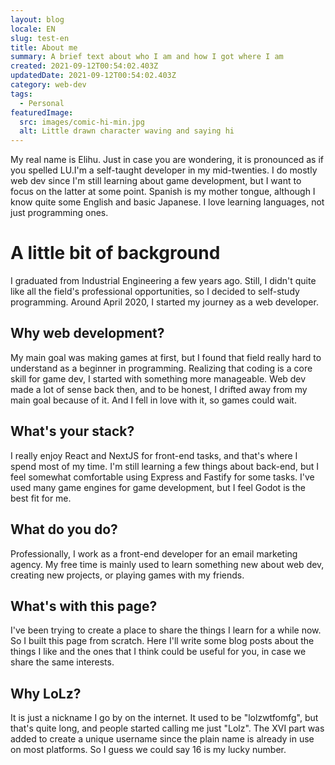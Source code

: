 ```yaml
---
layout: blog
locale: EN
slug: test-en
title: About me
summary: A brief text about who I am and how I got where I am
created: 2021-09-12T00:54:02.403Z
updatedDate: 2021-09-12T00:54:02.403Z
category: web-dev
tags:
  - Personal
featuredImage:
  src: images/comic-hi-min.jpg
  alt: Little drawn character waving and saying hi
---
```


My real name is Elihu. Just in case you are wondering, it is pronounced as if you spelled LU.I'm a self-taught developer in my mid-twenties. I do mostly web dev since I'm still learning about game development, but I want to focus on the latter at some point.
Spanish is my mother tongue, although I know quite some English and basic Japanese.
I love learning languages, not just programming ones.

# A little bit of background

I graduated from Industrial Engineering a few years ago. Still, I didn't quite like all the field's professional opportunities, so I decided to self-study programming.
Around April 2020, I started my journey as a web developer.

## Why web development?

My main goal was making games at first, but I found that field really hard to understand as a beginner in programming. Realizing that coding is a core skill for game dev, I started with something more manageable. Web dev made a lot of sense back then, and to be honest, I drifted away from my main goal because of it. And I fell in love with it, so games could wait.

## What's your stack?

I really enjoy React and NextJS for front-end tasks, and that's where I spend most of my time. I'm still learning a few things about back-end, but I feel somewhat comfortable using Express and Fastify for some tasks.
I've used many game engines for game development, but I feel Godot is the best fit for me.

## What do you do?

Professionally, I work as a front-end developer for an email marketing agency. My free time is mainly used to learn something new about web dev, creating new projects, or playing games with my friends.

## What's with this page?

I've been trying to create a place to share the things I learn for a while now. So I built this page from scratch.
Here I'll write some blog posts about the things I like and the ones that I think could be useful for you, in case we share the same interests.

## Why LoLz?

It is just a nickname I go by on the internet. It used to be "lolzwtfomfg", but that's quite long, and people started calling me just "Lolz".
The XVI part was added to create a unique username since the plain name is already in use on most platforms. So I guess we could say 16 is my lucky number.
